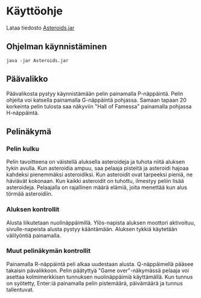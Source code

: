 # Käyttöohje
Lataa tiedosto [Asteroids.jar](https://github.com/mancato/otm-harjoitustyo/releases/tag/1.0)
## Ohjelman käynnistäminen
```
java -jar Asteroids.jar
```

## Päävalikko
Päävalikosta pystyy käynnistämään pelin painamalla P-näppäintä. Pelin ohjeita voi katsella painamalla G-näppäintä pohjassa. Samaan tapaan 20 korkeinta pelin tulosta saa näkyviin "Hall of Famessa" painamalla pohjassa H-näppäintä.

## Pelinäkymä

### Pelin kulku
Pelin tavoitteena on väistellä aluksella asteroideja ja tuhota niitä aluksen tykin avulla. Kun asteroidia ampuu, saa pelaaja pisteitä ja asteroidi hajoaa kahdeksi pienemmäksi asteroidiksi. Kun asteroidit ovat tarpeeksi pieniä, ne häviävät kokonaan. Kun kaikki asteroidit on tuhottu, ilmestyy peliin lisää asteroideja. Pelaajalla on rajallinen määrä elämiä, joita menettää kun alus törmää asteroidiin.

### Aluksen kontrollit
Alusta liikutetaan nuolinäppäimillä. Ylös-napista aluksen moottori aktivoituu, sivulle-napeista alusta pystyy kääntämään. Aluksen tykkiä käytetään välilyöntiä painamalla.

### Muut pelinäkymän kontrollit
Painamalla R-näppäintä peli alkaa uudestaan alusta. Q-näppäimellä pääsee takaisin pävalikkoon. Pelin päätyttyä "Game over"-näkymässä pelaaja voi asettaa kolmimerkkisen tunnuksen nuolinäppäimiä käyttämällä. Kun tunnus on syötetty, Enter:iä painamalla pelin pistemäärä, päivämäärä ja tunnus tallentuvat.
